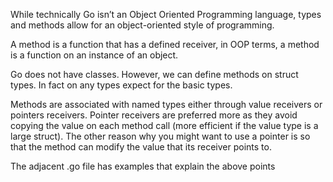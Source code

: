 While technically Go isn’t an Object Oriented Programming language, types and methods allow for an object-oriented style of programming.

A method is a function that has a defined receiver, in OOP terms, a method is a function on an instance of an object.

Go does not have classes. However, we can define methods on struct types. In fact on any types expect for the basic types.

Methods are associated with named types either through value receivers or pointers receivers. Pointer receivers are preferred more as they avoid copying the value on each method call (more efficient if the value type is a large struct).
The other reason why you might want to use a pointer is so that the method can modify the value that its receiver points to.

The adjacent .go file has examples that explain the above points
